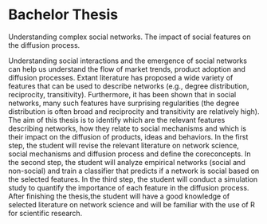 # Bachelor Thesis

Understanding complex social networks. The impact of social features on the diffusion process.

Understanding social interactions and the emergence of social networks can help us understand the flow of market trends, product adoption and diffusion processes. Extant literature has proposed a wide variety  of  features  that  can  be  used  to  describe  networks (e.g.,  degree  distribution,  reciprocity, transitivity). Furthermore, it has been shown that in social networks, many such features have surprising regularities  (the  degree  distribution  is  often  broad  and  reciprocity  and  transitivity  are  relatively  high). The aim of this thesis is to identify which are the relevant features describing networks, how they relate to social mechanisms and which is their impact on the diffusion of products, ideas and behaviors. In the first step, the student will revise the relevant literature on network science, social mechanisms and  diffusion  process and  define  the coreconcepts. In  the  second  step,  the  student  will  analyze empirical networks (social and non-social) and train a classifier that predicts if a network is social based on the selected features. In the third step, the student will conduct a simulation study to quantify the importance of each feature in the diffusion process. After  finishing  the thesis,the  student  will  have  a  good  knowledge  of selected literature on network science and will be familiar with the use of R for scientific research.
